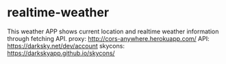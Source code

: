 # realtime-weather
This weather APP shows current location and realtime weather information through fetching API. 
proxy: http://cors-anywhere.herokuapp.com/ 
API: https://darksky.net/dev/account 
skycons: https://darkskyapp.github.io/skycons/
